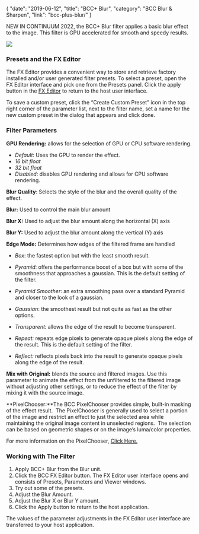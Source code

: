 {
"date": "2019-06-12",
"title": "BCC+ Blur",
"category": "BCC Blur & Sharpen",
"link": "bcc-plus-blur/"
}

 
NEW IN CONTINUUM 2022, the BCC+ Blur filter applies a basic blur effect to the image. This filter is GPU accelerated for smooth and speedy results.


![](https://borisfx-com-res.cloudinary.com/image/upload//documentation/continuum/uploads/2021/11/BlurCombo-1024x288.jpg)
### Presets and the FX Editor


The FX Editor provides a convenient way to store and retrieve factory installed and/or user generated filter presets. To select a preset, open the FX Editor interface and pick one from the Presets panel. Click the apply button in the [FX Editor](/documentation/continuum/bcc-fx-editor) to return to the host user interface. 


To save a custom preset, click the “Create Custom Preset” icon in the top right corner of the parameter list, next to the filter name, set a name for the new custom preset in the dialog that appears and click done. 


### Filter Parameters


**GPU Rendering:** allows for the selection of GPU or CPU software rendering.


* *Default*: Uses the GPU to render the effect.
* *16 bit float*
* *32 bit float*
* *Disabled*: disables GPU rendering and allows for CPU software rendering.


**Blur Quality**: Selects the style of the blur and the overall quality of the effect.


**Blur:** Used to control the main blur amount


**Blur X:** Used to adjust the blur amount along the horizontal (X) axis


**Blur Y:** Used to adjust the blur amount along the vertical (Y) axis  



**Edge Mode:** Determines how edges of the filtered frame are handled 


* *Box*: the fastest option but with the least smooth result.
* *Pyramid*: offers the performance boost of a box but with some of the smoothness that approaches a gaussian. This is the default setting of the filter.
* *Pyramid Smoother*: an extra smoothing pass over a standard Pyramid and closer to the look of a gaussian.
* *Gaussian*: the smoothest result but not quite as fast as the other options.


* *Transparent:* allows the edge of the result to become transparent.
* *Repeat:* repeats edge pixels to generate opaque pixels along the edge of the result. This is the default setting of the filter.
* *Reflect:* reflects pixels back into the result to generate opaque pixels along the edge of the result.


**Mix with Original:** blends the source and filtered images. Use this parameter to animate the effect from the unfiltered to the filtered image without adjusting other settings, or to reduce the effect of the filter by mixing it with the source image.


**PixelChooser:**The BCC PixelChooser provides simple, built-in masking of the effect result.  The PixelChooser is generally used to select a portion of the image and restrict an effect to just the selected area while maintaining the original image content in unselected regions.  The selection can be based on geometric shapes or on the image’s luma/color properties.  
  
For more information on the PixelChooser, [Click Here.](/documentation/continuum/)


### Working with The Filter


1. Apply BCC+ Blur from the Blur unit.
2. Click the BCC FX Editor button. The FX Editor user interface opens and consists of Presets, Parameters and Viewer windows.
3. Try out some of the presets.
4. Adjust the Blur Amount.
5. Adjust the Blur X or Blur Y amount.
6. Click the Apply button to return to the host application.


The values of the parameter adjustments in the FX Editor user interface are transferred to your host application.



